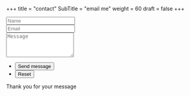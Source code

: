 +++
title = "contact"
SubTitle = "email me"
weight = 60
draft = false
+++

<form id="thatguywiththemohawk.com" name="thatguywiththemohawk.com" method="post" data-netlify="true" action="#contactformsent">
	<div class="field half first">
		<input type="text" name="name" id="name" placeholder="Name"/>
	</div>
	<div class="field half">
		<input type="email" id="email" name="email" placeholder="Email">
	</div>
	<div class="field">
		<textarea name="message" id="message" rows="4" placeholder="Message"></textarea>
	</div>
	<ul class="actions">
		<li><input type="submit" value="Send message" class="special" /></li>
		<li><input type="reset" value="Reset" /></li>
	</ul>
</form>
<span id="contactformsent">Thank you for your message</span>

<script>
$(document).ready(function() { 
    $(function(){
        if (window.location.search == "?sent") {
        	$('#thatguywiththemohawk.com').hide();
        	$('#contactformsent').show();
        } else {
        	$('#contactformsent').hide();
        }
    });
});
</script>
